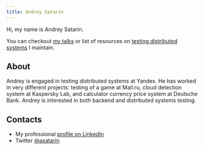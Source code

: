```yaml
---
title: Andrey Satarin
---
```

Hi, my name is Andrey Satarin.

You can checkout [my talks](talks) or list of resources on [testing distributed systems](testing-distributed-systems) I maintain.

## About

Andrey is engaged in testing distributed systems at Yandex. 
He has worked in very different projects: testing of a game at Mail.ru, 
cloud detection system at Kaspersky Lab, and calculator currency 
price system at Deutsche Bank. Andrey is interested in both backend and distributed systems testing.

## Contacts

* My professional [profile on LinkedIn](https://www.linkedin.com/in/asatarin/)
* Twitter [@asatarin](https://twitter.com/asatarin)
